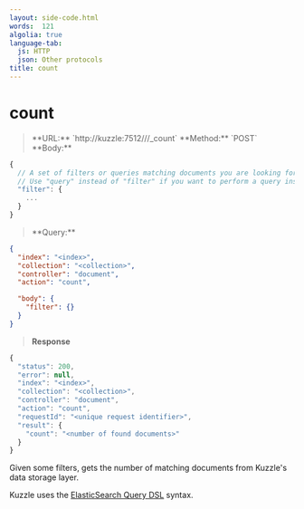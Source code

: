```yaml
---
layout: side-code.html
words:  121
algolia: true
language-tab:
  js: HTTP
  json: Other protocols
title: count
---
```


# count


<blockquote class="js">
<p>
**URL:** `http://kuzzle:7512/<index>/<collection>/_count`  
**Method:** `POST`  
**Body:**
</p>
</blockquote>


```js
{
  // A set of filters or queries matching documents you are looking for.
  // Use "query" instead of "filter" if you want to perform a query instead.
  "filter": {
    ...
  }
}
```


<blockquote class="json">
<p>
**Query:**
</p>
</blockquote>


```json
{
  "index": "<index>",
  "collection": "<collection>",
  "controller": "document",
  "action": "count",

  "body": {
    "filter": {}
  }
}
```

>**Response**

```js
{
  "status": 200,
  "error": null,
  "index": "<index>",
  "collection": "<collection>",
  "controller": "document",
  "action": "count",
  "requestId": "<unique request identifier>",
  "result": {
    "count": "<number of found documents>"
  }
}
```

Given some filters, gets the number of matching documents from Kuzzle's data storage layer.

Kuzzle uses the [ElasticSearch Query DSL](https://www.elastic.co/guide/en/elasticsearch/reference/5.x/query-dsl.html) syntax.
